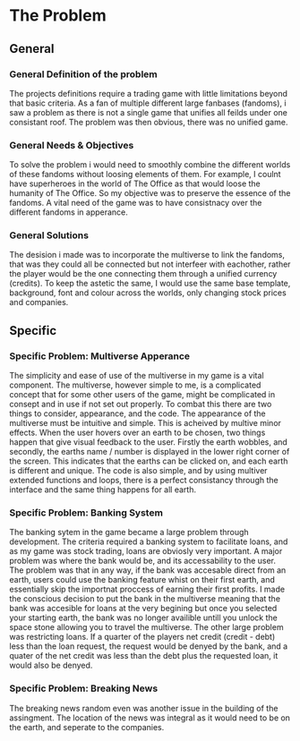 # The Problem

## General

### General Definition of the problem
The projects definitions require a trading game with little limitations beyond that basic criteria. As a fan of multiple different large fanbases (fandoms), i saw a problem as there is not a single game that unifies all feilds under one consistant roof. The problem was then obvious, there was no unified game.

### General Needs & Objectives
To solve the problem i would need to smoothly combine the different worlds of these fandoms without loosing elements of them. For example, I coulnt have superheroes in the world of The Office as that would loose the humanity of The Office. So my objective was to preserve the essence of the fandoms. A vital need of the game was to have consistnacy over the different fandoms in apperance.

### General Solutions
The desision i made was to incorporate the multiverse to link the fandoms, that was they could all be connected but not interfeer with eachother, rather the player would be the one connecting them through a unified currency (credits). To keep the astetic the same, I would use the same base template, background, font and colour across the worlds, only changing stock prices and companies.


## Specific

### Specific Problem: Multiverse Apperance

The simplicity and ease of use of the multiverse in my game is a vital component. The multiverse, however simple to me, is a complicated concept that for some other users of the game, might be complicated in consept and in use if not set out properly. To combat this there are two things to consider, appearance, and the code. The appearance of the multiverse must be intuitive and simple. This is acheived by multive minor effects. When the user hovers over an earth to be chosen, two things happen that give visual feedback to the user. Firstly the earth wobbles, and secondly, the earths name / number is displayed in the lower right corner of the screen. This indicates that the earths can be clicked on, and each earth is different and unique. The code is also simple, and by using multiver extended functions and loops, there is a perfect consistancy through the interface and the same thing happens for all earth.

### Specific Problem: Banking System

The banking sytem in the game became a large problem through development. The criteria required a banking system to facilitate loans, and as my game was stock trading, loans are obviosly very important. A major problem was where the bank would be, and its accessability to the user. The problem was that in any way, if the bank was accesable direct from an earth, users could use the banking feature whist on their first earth, and essentially skip the importnat proccess of earning their first profits. I made the conscious decision to put the bank in the multiverse meaning that the bank was accesible for loans at the very begining but once you selected your starting earth, the bank was no longer availible untill you unlock the space stone allowing you to travel the multiverse. The other large problem was restricting loans. If a quarter of the players net credit (credit - debt) less than the loan request, the request would be denyed by the bank, and a quater of the net credit was less than the debt plus the requested loan, it would also be denyed.

### Specific Problem: Breaking News

The breaking news random even was another issue in the building of the assingment. The location of the news was integral as it would need to be on the earth, and seperate to the companies.